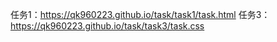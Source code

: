 任务1：https://qk960223.github.io/task/task1/task.html
任务3：https://qk960223.github.io/task/task3/task.css
    